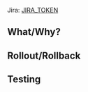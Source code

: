 Jira: [JIRA_TOKEN](https://bigcommercecloud.atlassian.net/browse/JIRA_TOKEN)

## What/Why?
<!---
  A description about what this pull request implements and its purpose.
  Try to be detailed and describe any technical details to simplify the job
  of the reviewer and the individual on production support.
--->

## Rollout/Rollback
<!--
Detail how this change will be rolled out. Include reference to any
experiments and how the success will be measured as the experiment is
ramped.

Document rollback procedures. Is rolling back the change as simple as
rolling back an experiment or does it require reverting code? Are there
database migrations that may change our decision to roll forward instead of
back?
-->

## Testing
<!---
Provide as much information as you can about how you tested and how another
Engineer can test your change. Include screenshots, or test run output
where appropriate.
--->
